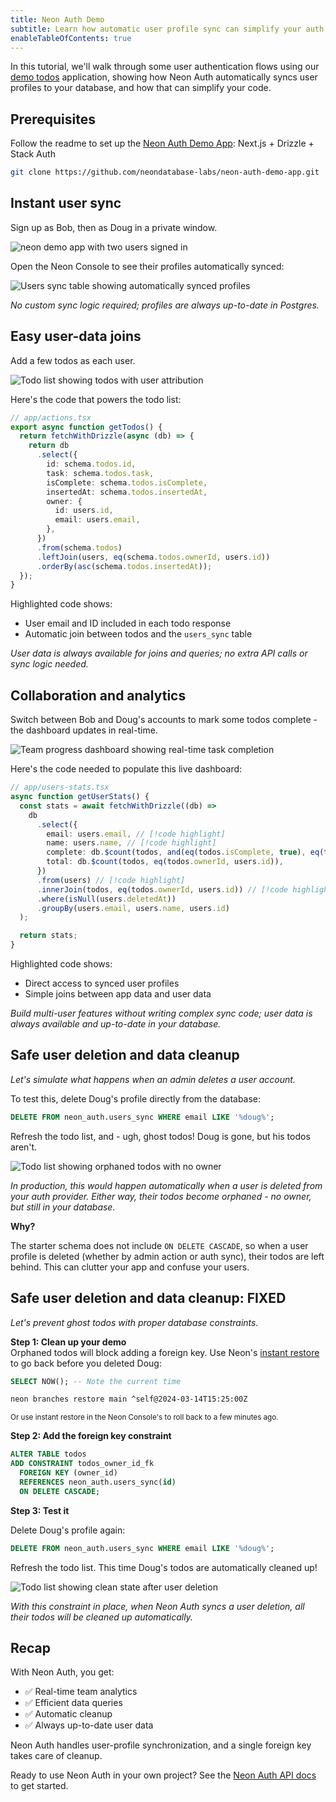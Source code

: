 ```yaml
---
title: Neon Auth Demo
subtitle: Learn how automatic user profile sync can simplify your auth workflow
enableTableOfContents: true
---
```


In this tutorial, we'll walk through some user authentication flows using our [demo todos](https://github.com/neondatabase-labs/neon-auth-demo-app) application, showing how Neon Auth automatically syncs user profiles to your database, and how that can simplify your code.

## Prerequisites

Follow the readme to set up the [Neon Auth Demo App](https://github.com/neondatabase-labs/neon-auth-demo-app): Next.js + Drizzle + Stack Auth

```bash
git clone https://github.com/neondatabase-labs/neon-auth-demo-app.git
```

<Steps>

## Instant user sync

Sign up as Bob, then as Doug in a private window.

![neon demo app with two users signed in ](/docs/guides/neon_auth_demo_new_users.png)

Open the Neon Console to see their profiles automatically synced:

![Users sync table showing automatically synced profiles](/docs/guides/neon_auth_users_sync.png)

_No custom sync logic required; profiles are always up-to-date in Postgres._

## Easy user-data joins

Add a few todos as each user.

![Todo list showing todos with user attribution](/docs/guides/neon_auth_demo_todos.png)

Here's the code that powers the todo list:

```ts {7-11,14,15} showLineNumbers
// app/actions.tsx
export async function getTodos() {
  return fetchWithDrizzle(async (db) => {
    return db
      .select({
        id: schema.todos.id,
        task: schema.todos.task,
        isComplete: schema.todos.isComplete,
        insertedAt: schema.todos.insertedAt,
        owner: {
          id: users.id,
          email: users.email,
        },
      })
      .from(schema.todos)
      .leftJoin(users, eq(schema.todos.ownerId, users.id))
      .orderBy(asc(schema.todos.insertedAt));
  });
}
```

Highlighted code shows:

- User email and ID included in each todo response
- Automatic join between todos and the `users_sync` table

_User data is always available for joins and queries; no extra API calls or sync logic needed._

## Collaboration and analytics

Switch between Bob and Doug's accounts to mark some todos complete - the dashboard updates in real-time.

![Team progress dashboard showing real-time task completion](/docs/guides/neon_auth_demo_progress.png)

Here's the code needed to populate this live dashboard:

```ts showLineNumbers
// app/users-stats.tsx
async function getUserStats() {
  const stats = await fetchWithDrizzle((db) =>
    db
      .select({
        email: users.email, // [!code highlight]
        name: users.name, // [!code highlight]
        complete: db.$count(todos, and(eq(todos.isComplete, true), eq(todos.ownerId, users.id))),
        total: db.$count(todos, eq(todos.ownerId, users.id)),
      })
      .from(users) // [!code highlight]
      .innerJoin(todos, eq(todos.ownerId, users.id)) // [!code highlight]
      .where(isNull(users.deletedAt))
      .groupBy(users.email, users.name, users.id)
  );

  return stats;
}
```

Highlighted code shows:

- Direct access to synced user profiles
- Simple joins between app data and user data

_Build multi-user features without writing complex sync code; user data is always available and up-to-date in your database._

## Safe user deletion and data cleanup

_Let's simulate what happens when an admin deletes a user account._

To test this, delete Doug's profile directly from the database:

```sql
DELETE FROM neon_auth.users_sync WHERE email LIKE '%doug%';
```

Refresh the todo list, and - ugh, ghost todos! Doug is gone, but his todos aren't.

![Todo list showing orphaned todos with no owner](/docs/guides/neon_auth_demo_ghosts.png)

_In production, this would happen automatically when a user is deleted from your auth provider. Either way, their todos become orphaned - no owner, but still in your database._

**Why?**

The starter schema does not include `ON DELETE CASCADE`, so when a user profile is deleted (whether by admin action or auth sync), their todos are left behind. This can clutter your app and confuse your users.

## Safe user deletion and data cleanup: FIXED

_Let's prevent ghost todos with proper database constraints._

**Step 1: Clean up your demo**  
Orphaned todos will block adding a foreign key. Use Neon's [instant restore](/docs/guides/branching-neon-cli#restoring-a-branch-to-its-own-or-another-branchs-history) to go back before you deleted Doug:

```sql
SELECT NOW(); -- Note the current time
```

```bash
neon branches restore main ^self@2024-03-14T15:25:00Z
```

<small>Or use instant restore in the Neon Console's to roll back to a few minutes ago.</small>

**Step 2: Add the foreign key constraint**

```sql
ALTER TABLE todos
ADD CONSTRAINT todos_owner_id_fk
  FOREIGN KEY (owner_id)
  REFERENCES neon_auth.users_sync(id)
  ON DELETE CASCADE;
```

**Step 3: Test it**

Delete Doug's profile again:

```sql
DELETE FROM neon_auth.users_sync WHERE email LIKE '%doug%';
```

Refresh the todo list. This time Doug's todos are automatically cleaned up!

![Todo list showing clean state after user deletion](/docs/guides/neon_auth_demo_no_ghosts.png)

_With this constraint in place, when Neon Auth syncs a user deletion, all their todos will be cleaned up automatically._

</Steps>

## Recap

With Neon Auth, you get:

- ✅ Real-time team analytics
- ✅ Efficient data queries
- ✅ Automatic cleanup
- ✅ Always up-to-date user data

Neon Auth handles user-profile synchronization, and a single foreign key takes care of cleanup.

Ready to use Neon Auth in your own project? See the [Neon Auth API docs](/docs/guides/neon-auth-api) to get started.
